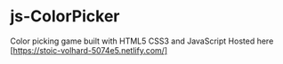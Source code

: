 # js-ColorPicker
Color picking game built with HTML5 CSS3 and JavaScript
Hosted here [https://stoic-volhard-5074e5.netlify.com/]
